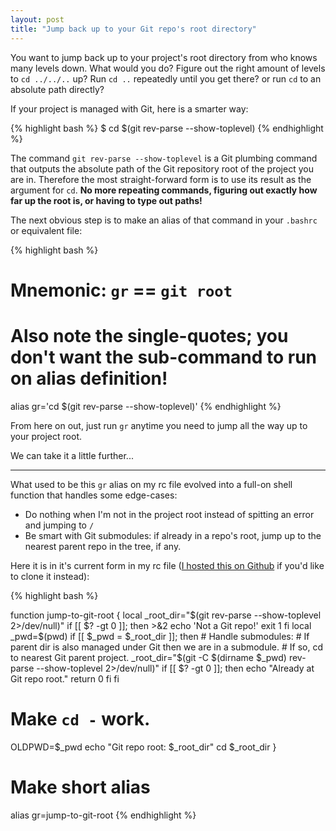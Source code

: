 ```yaml
---
layout: post
title: "Jump back up to your Git repo's root directory"
---
```


You want to jump back up to your project's root directory from who knows many levels down. What would you do? Figure out the right amount of levels to `cd ../../..` up? Run `cd ..` repeatedly until you get there? or run `cd` to an absolute path directly?

If your project is managed with Git, here is a smarter way:

{% highlight bash %}
$ cd $(git rev-parse --show-toplevel)
{% endhighlight %}

The command `git rev-parse --show-toplevel` is a Git plumbing command that outputs the absolute path of the Git repository root of the project you are in. Therefore the most straight-forward form is to use its result as the argument for `cd`. **No more repeating commands, figuring out exactly how far up the root is, or having to type out paths!**

The next obvious step is to make an alias of that command in your `.bashrc` or equivalent file:

{% highlight bash %}
# Mnemonic: `gr` == `git root`
# Also note the single-quotes; you don't want the sub-command to run on alias definition!
alias gr='cd $(git rev-parse --show-toplevel)'
{% endhighlight %}

From here on out, just run `gr` anytime you need to jump all the way up to your project root.

We can take it a little further...

---

What used to be this `gr` alias on my rc file evolved into a full-on shell function that handles some edge-cases:

  * Do nothing when I'm not in the project root instead of spitting an error and jumping to `/`
  * Be smart with Git submodules: if already in a repo's root, jump up to the nearest parent repo in the tree, if any.

Here it is in it's current form in my rc file ([I hosted this on Github](https://github.com/bezhermoso/jump-to-git-root) if you'd like to clone it instead):

{% highlight bash %}

function jump-to-git-root {
  local _root_dir="$(git rev-parse --show-toplevel 2>/dev/null)"
  if [[ $? -gt 0 ]]; then
    >&2 echo 'Not a Git repo!'
    exit 1
  fi
  local _pwd=$(pwd)
  if [[ $_pwd = $_root_dir ]]; then
    # Handle submodules:
    # If parent dir is also managed under Git then we are in a submodule.
    # If so, cd to nearest Git parent project.
    _root_dir="$(git -C $(dirname $_pwd) rev-parse --show-toplevel 2>/dev/null)"
    if [[ $? -gt 0 ]]; then
      echo "Already at Git repo root."
      return 0
    fi
  fi
  # Make `cd -` work.
  OLDPWD=$_pwd
  echo "Git repo root: $_root_dir"
  cd $_root_dir
}

# Make short alias
alias gr=jump-to-git-root
{% endhighlight %}

